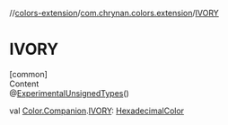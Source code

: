 //[colors-extension](../../index.md)/[com.chrynan.colors.extension](index.md)/[IVORY](-i-v-o-r-y.md)



# IVORY  
[common]  
Content  
@[ExperimentalUnsignedTypes](https://kotlinlang.org/api/latest/jvm/stdlib/kotlin/-experimental-unsigned-types/index.html)()  
  
val [Color.Companion](../../../colors-core/colors-core/com.chrynan.colors/-color/-companion/index.md).[IVORY](-i-v-o-r-y.md): [HexadecimalColor](../../../colors-core/colors-core/com.chrynan.colors/-hexadecimal-color/index.md)  



